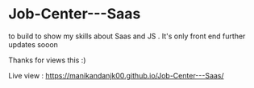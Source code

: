 # Job-Center---Saas

to build to show my skills about Saas and JS .
It's only front end further updates sooon


Thanks for views this :)




Live view : https://manikandanjk00.github.io/Job-Center---Saas/
